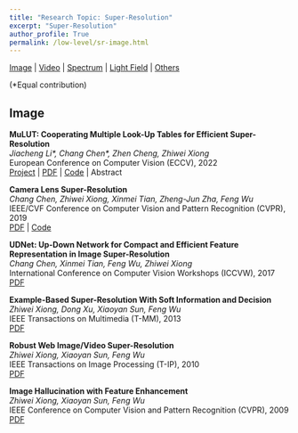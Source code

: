 ```yaml
---
title: "Research Topic: Super-Resolution"
excerpt: "Super-Resolution"
author_profile: True
permalink: /low-level/sr-image.html
---
```


[Image](/low-level/sr-image) |
[Video](/low-level/sr-video) |
[Spectrum](/low-level/sr-spectrum) |
[Light Field](/low-level/sr-light-field) |
[Others](/low-level/sr-other)


(\*Equal contribution)

<!-- ![SemIA]({{ site.baseurl }}/images/SemIA/teaser.png) -->
## Image

**MuLUT: Cooperating Multiple Look-Up Tables for Efficient Super-Resolution** <br>
*Jiacheng Li\*, Chang Chen\*, Zhen Cheng, Zhiwei Xiong* <br>
<span><pub>European Conference on Computer Vision (ECCV), 2022</pub></span> <br>
[Project](https://mulut.pages.dev) |
[PDF](https://link.springer.com/chapter/10.1007/978-3-031-19797-0_14) |
[Code](https://github.com/ddlee-cn/MuLUT) | <a onclick='if (document.getElementById("mulut-abs").style.display=="none") document.getElementById("mulut-abs").style.display="block"; else document.getElementById("mulut-abs").style.display="none";'> Abstract </a>
<div style="display: none;" class=abs id="mulut-abs"><br>
The high-resolution screen of edge devices stimulates a strong demand for efficient image super-resolution (SR). An emerging research, SR-LUT, responds to this demand by marrying the look-up table (LUT) with learning-based SR methods. However, the size of a single LUT grows exponentially with the increase of its indexing capacity. Consequently, the receptive field of a single LUT is restricted, resulting in inferior performance. To address this issue, we extend SR-LUT by enabling the cooperation of Multiple LUTs, termed MuLUT. Firstly, we devise two novel complementary indexing patterns and construct multiple LUTs in parallel. Secondly, we propose a re-indexing mechanism to enable the hierarchical indexing between multiple LUTs. In these two ways, the total size of MuLUT is linear to its indexing capacity, yielding a practical method to obtain superior performance. We examine the advantage of MuLUT on five SR benchmarks. MuLUT achieves a significant improvement over SR-LUT, up to 1.1 dB PSNR, while preserving its efficiency. Moreover, we extend MuLUT to address demosaicing of Bayer-patterned images, surpassing SR-LUT on two benchmarks by a large margin.
</div>


**Camera Lens Super-Resolution** <br>
*Chang Chen, Zhiwei Xiong, Xinmei Tian, Zheng-Jun Zha, Feng Wu* <br>
<span><pub>IEEE/CVF Conference on Computer Vision and Pattern Recognition (CVPR), 2019</pub></span> <br>
[PDF](http://openaccess.thecvf.com/content_CVPR_2019/html/Chen_Camera_Lens_Super-Resolution_CVPR_2019_paper) |
[Code](https://github.com/ngchc/CameraSR)


**UDNet: Up-Down Network for Compact and Efficient Feature Representation in Image Super-Resolution** <br>
*Chang Chen, Xinmei Tian, Feng Wu, Zhiwei Xiong* <br>
<span><pub>International Conference on Computer Vision Workshops (ICCVW), 2017</pub></span> <br> 
[PDF](https://ieeexplore.ieee.org/document/8265339)


**Example-Based Super-Resolution With Soft Information and Decision** <br>
*Zhiwei Xiong, Dong Xu, Xiaoyan Sun, Feng Wu* <br>
<span><pub>IEEE Transactions on Multimedia (T-MM), 2013</pub></span> <br>
[PDF](http://ieeexplore.ieee.org/document/6518133/)


**Robust Web Image/Video Super-Resolution** <br>
*Zhiwei Xiong, Xiaoyan Sun, Feng Wu* <br>
<span><pub>IEEE Transactions on Image Processing (T-IP), 2010</pub></span> <br>
[PDF](https://ieeexplore.ieee.org/abstract/document/5430911/)


**Image Hallucination with Feature Enhancement** <br>
*Zhiwei Xiong, Xiaoyan Sun, Feng Wu* <br>
<span><pub>IEEE Conference on Computer Vision and Pattern Recognition (CVPR), 2009</pub></span> <br>
[PDF](https://ieeexplore.ieee.org/abstract/document/5206630/)

